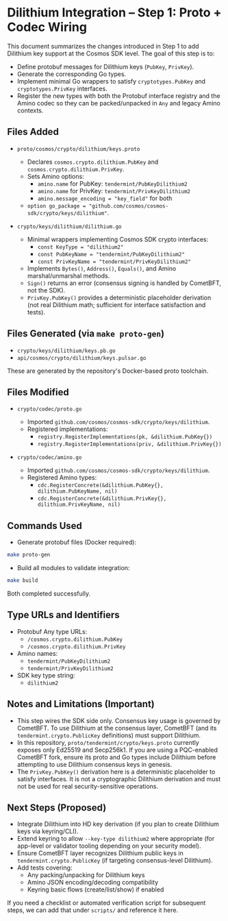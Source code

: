 # Dilithium Integration – Step 1: Proto + Codec Wiring

This document summarizes the changes introduced in Step 1 to add Dilithium key support at the Cosmos SDK level. The goal of this step is to:

- Define protobuf messages for Dilithium keys (`PubKey`, `PrivKey`).
- Generate the corresponding Go types.
- Implement minimal Go wrappers to satisfy `cryptotypes.PubKey` and `cryptotypes.PrivKey` interfaces.
- Register the new types with both the Protobuf interface registry and the Amino codec so they can be packed/unpacked in `Any` and legacy Amino contexts.

## Files Added

- `proto/cosmos/crypto/dilithium/keys.proto`
  - Declares `cosmos.crypto.dilithium.PubKey` and `cosmos.crypto.dilithium.PrivKey`.
  - Sets Amino options:
    - `amino.name` for PubKey: `tendermint/PubKeyDilithium2`
    - `amino.name` for PrivKey: `tendermint/PrivKeyDilithium2`
    - `amino.message_encoding = "key_field"` for both
  - `option go_package = "github.com/cosmos/cosmos-sdk/crypto/keys/dilithium"`.

- `crypto/keys/dilithium/dilithium.go`
  - Minimal wrappers implementing Cosmos SDK crypto interfaces:
    - `const KeyType = "dilithium2"`
    - `const PubKeyName = "tendermint/PubKeyDilithium2"`
    - `const PrivKeyName = "tendermint/PrivKeyDilithium2"`
  - Implements `Bytes()`, `Address()`, `Equals()`, and Amino marshal/unmarshal methods.
  - `Sign()` returns an error (consensus signing is handled by CometBFT, not the SDK).
  - `PrivKey.PubKey()` provides a deterministic placeholder derivation (not real Dilithium math; sufficient for interface satisfaction and tests).

## Files Generated (via `make proto-gen`)

- `crypto/keys/dilithium/keys.pb.go`
- `api/cosmos/crypto/dilithium/keys.pulsar.go`

These are generated by the repository's Docker-based proto toolchain.

## Files Modified

- `crypto/codec/proto.go`
  - Imported `github.com/cosmos/cosmos-sdk/crypto/keys/dilithium`.
  - Registered implementations:
    - `registry.RegisterImplementations(pk, &dilithium.PubKey{})`
    - `registry.RegisterImplementations(priv, &dilithium.PrivKey{})`

- `crypto/codec/amino.go`
  - Imported `github.com/cosmos/cosmos-sdk/crypto/keys/dilithium`.
  - Registered Amino types:
    - `cdc.RegisterConcrete(&dilithium.PubKey{}, dilithium.PubKeyName, nil)`
    - `cdc.RegisterConcrete(&dilithium.PrivKey{}, dilithium.PrivKeyName, nil)`

## Commands Used

- Generate protobuf files (Docker required):

```bash
make proto-gen
```

- Build all modules to validate integration:

```bash
make build
```

Both completed successfully.

## Type URLs and Identifiers

- Protobuf Any type URLs:
  - `/cosmos.crypto.dilithium.PubKey`
  - `/cosmos.crypto.dilithium.PrivKey`
- Amino names:
  - `tendermint/PubKeyDilithium2`
  - `tendermint/PrivKeyDilithium2`
- SDK key type string:
  - `dilithium2`

## Notes and Limitations (Important)

- This step wires the SDK side only. Consensus key usage is governed by CometBFT. To use Dilithium at the consensus layer, CometBFT (and its `tendermint.crypto.PublicKey` definitions) must support Dilithium.
- In this repository, `proto/tendermint/crypto/keys.proto` currently exposes only Ed25519 and Secp256k1. If you are using a PQC-enabled CometBFT fork, ensure its proto and Go types include Dilithium before attempting to use Dilithium consensus keys in genesis.
- The `PrivKey.PubKey()` derivation here is a deterministic placeholder to satisfy interfaces. It is not a cryptographic Dilithium derivation and must not be used for real security-sensitive operations.

## Next Steps (Proposed)

- Integrate Dilithium into HD key derivation (if you plan to create Dilithium keys via keyring/CLI).
- Extend keyring to allow `--key-type dilithium2` where appropriate (for app-level or validator tooling depending on your security model).
- Ensure CometBFT layer recognizes Dilithium public keys in `tendermint.crypto.PublicKey` (if targeting consensus-level Dilithium).
- Add tests covering:
  - Any packing/unpacking for Dilithium keys
  - Amino JSON encoding/decoding compatibility
  - Keyring basic flows (create/list/show) if enabled

If you need a checklist or automated verification script for subsequent steps, we can add that under `scripts/` and reference it here.
